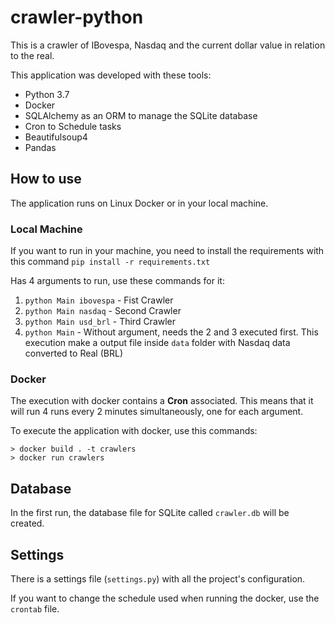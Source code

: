 # crawler-python

This is a crawler of IBovespa, Nasdaq and the current dollar value in relation to the real.

This application was developed with these tools:
* Python 3.7
* Docker
* SQLAlchemy as an ORM to manage the SQLite database
* Cron to Schedule tasks
* Beautifulsoup4
* Pandas

## How to use

The application runs on Linux Docker or in your local machine.

### Local Machine

If you want to run in your machine, you need to install the requirements with this command
`pip install -r requirements.txt`

Has 4 arguments to run, use these commands for it:
1. `python Main ibovespa` - Fist Crawler
1. `python Main nasdaq` - Second Crawler
1. `python Main usd_brl` - Third Crawler
1. `python Main` - Without argument, needs the 2 and 3 executed first. 
    This execution make a output file inside `data` folder with Nasdaq data converted to Real (BRL)
 
### Docker

The execution with docker contains a **Cron** associated. 
This means that it will run 4 runs every 2 minutes simultaneously, one for each argument.

To execute the application with docker, use this commands:
```
> docker build . -t crawlers
> docker run crawlers
```
 
## Database
 
In the first run, the database file for SQLite called `crawler.db` will be created.

## Settings

There is a settings file (`settings.py`) with all the project's configuration.

If you want to change the schedule used when running the docker, use the `crontab` file.

